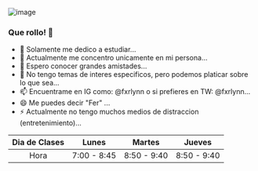 ![image](https://user-images.githubusercontent.com/99674858/154787957-f672695b-fe35-4889-8484-210977db30a9.png)



### Que rollo! 👋

- 🔭 Solamente me dedico a estudiar...
- 🌱 Actualmente me concentro unicamente en mi persona...
- 👯 Espero conocer grandes amistades...
- 💬 No tengo temas de interes especificos, pero podemos platicar sobre lo que sea...
- 📫 Encuentrame en IG como: @fxrlynn o si prefieres en TW: @fxrlynn...
- 😄 Me puedes decir "Fer" ...
- ⚡ Actualmente no tengo muchos medios de distraccion (entretenimiento)...

| Dia de Clases |    Lunes    |    Martes   |    Jueves   |
|:-------------:|:-----------:|:-----------:|:-----------:|
|     Hora      | 7:00 - 8:45 | 8:50 - 9:40 | 8:50 - 9:40 |
